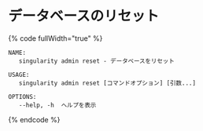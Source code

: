 # データベースのリセット

{% code fullWidth="true" %}
```
NAME:
   singularity admin reset - データベースをリセット

USAGE:
   singularity admin reset [コマンドオプション] [引数...]

OPTIONS:
   --help, -h  ヘルプを表示
```
{% endcode %}